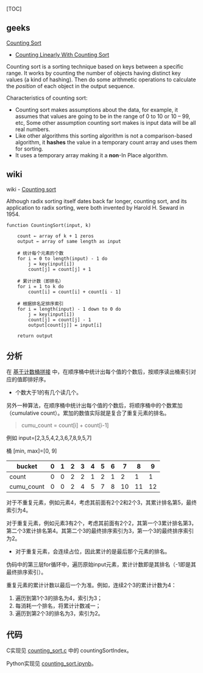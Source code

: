 
[TOC]

## geeks

[Counting Sort](https://www.geeksforgeeks.org/counting-sort/)

- [Counting Linearly With Counting Sort](https://medium.com/basecs/counting-linearly-with-counting-sort-cd8516ae09b3)

Counting sort is a sorting technique based on keys between a specific range. It works by counting the number of objects having distinct key values (a kind of hashing). Then do some arithmetic operations to calculate the *position* of each object in the output sequence. 

Characteristics of counting sort:

- Counting sort makes assumptions about the data, for example, it assumes that values are going to be in the range of 0 to 10 or 10 – 99, etc, Some other assumption counting sort makes is input data will be all real numbers.
- Like other algorithms this sorting algorithm is not a comparison-based algorithm, it **hashes** the value in a temporary count array and uses them for sorting.
- It uses a temporary array making it a **non**-In Place algorithm.

## wiki

wiki - [Counting sort](https://en.wikipedia.org/wiki/Counting_sort)

Although radix sorting itself dates back far longer, counting sort, and its application to radix sorting, were both invented by Harold H. Seward in 1954.

```Pseudocode
function CountingSort(input, k)
    
    count ← array of k + 1 zeros
    output ← array of same length as input
    
    # 统计每个元素的个数
    for i = 0 to length(input) - 1 do
        j = key(input[i])
        count[j] = count[j] + 1

    # 累计计数（即排名）
    for i = 1 to k do
        count[i] = count[i] + count[i - 1]

    # 根据排名定排序索引
    for i = length(input) - 1 down to 0 do
        j = key(input[i])
        count[j] = count[j] - 1
        output[count[j]] = input[i]

    return output
```

## 分析

在 [基于计数桶拼接](./1.2-%E5%9F%BA%E4%BA%8E%E8%AE%A1%E6%95%B0%E6%A1%B6%E6%8B%BC%E6%8E%A5.md) 中，在顺序桶中统计出每个值的个数后，按顺序读出桶索引对应的值即排好序。

- 个数大于1的有几个读几个。

另外一种算法，在顺序桶中统计出每个值的个数后，将顺序桶中的个数累加（cumulative count）。累加的数值实际就是复合了重复元素的排名。

> cumu_count = count[i] + count[i-1]

例如 input=[2,3,5,4,2,3,6,7,8,9,5,7]

桶 [min, max]=[0, 9]

bucket     | 0 | 1 | 2 | 3 | 4 | 5 | 6 | 7  | 8  | 9
-----------|---|---|---|---|---|---|---|----|----|---
count      | 0 | 0 | 2 | 2 | 1 | 2 | 1 | 2  | 1  | 1
cumu_count | 0 | 0 | 2 | 4 | 5 | 7 | 8 | 10 | 11 | 12

对于不重复元素，例如元素4，考虑其前面有2个2和2个3，其累计排名第5，最终索引为4。

对于重复元素，例如元素3有2个，考虑其前面有2个2，其第一个3累计排名第3，第二个3累计排名第4。其第二个3的最终排序索引为3，第一个3的最终排序索引为2。

- 对于重复元素，会连续占位，因此累计的是最后那个元素的排名。

伪码中的第三层for循环中，遍历原始input元素，累计计数即是其排名（-1即是其最终排序索引）。

重复元素的累计计数以最后一个为准。例如，连续2个3的累计计数为4：

1. 遍历到第1个3的排名为4，索引为3；
2. 每消耗一个排名，将累计计数减一；
3. 遍历到第2个3的排名为3，索引为2。

## 代码

C实现见 [counting_sort.c](./counting_sort.c) 中的 countingSortIndex。

Python实现见 [counting_sort.ipynb](./counting_sort.ipynb)。
